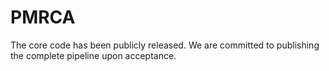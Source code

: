 # PMRCA

The core code has been publicly released. We are committed to publishing the complete pipeline upon acceptance.
